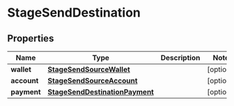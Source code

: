 

# StageSendDestination


## Properties

| Name | Type | Description | Notes |
|------------ | ------------- | ------------- | -------------|
|**wallet** | [**StageSendSourceWallet**](StageSendSourceWallet.md) |  |  [optional] |
|**account** | [**StageSendSourceAccount**](StageSendSourceAccount.md) |  |  [optional] |
|**payment** | [**StageSendDestinationPayment**](StageSendDestinationPayment.md) |  |  [optional] |



